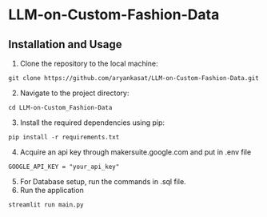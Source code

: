 # LLM-on-Custom-Fashion-Data


## Installation and Usage

1. Clone the repository to the local machine:
```
git clone https://github.com/aryankasat/LLM-on-Custom-Fashion-Data.git
```
2. Navigate to the project directory:
```
cd LLM-on-Custom_Fashion-Data
```
3. Install the required dependencies using pip:
```
pip install -r requirements.txt 
```
4. Acquire an api key through makersuite.google.com and put in .env file
```
GOOGLE_API_KEY = "your_api_key"
```
5. For Database setup, run the commands in .sql file.
6. Run the application
```
streamlit run main.py
```